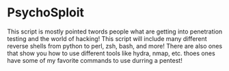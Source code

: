 # PsychoSploit
This script is mostly pointed twords people what are getting into penetration testing and the world of hacking! This script will include many different reverse shells from python to perl, zsh, bash, and more! There are also ones that show you how to use different tools like hydra, nmap, etc. thoes ones have some of my favorite commands to use durring a pentest!
